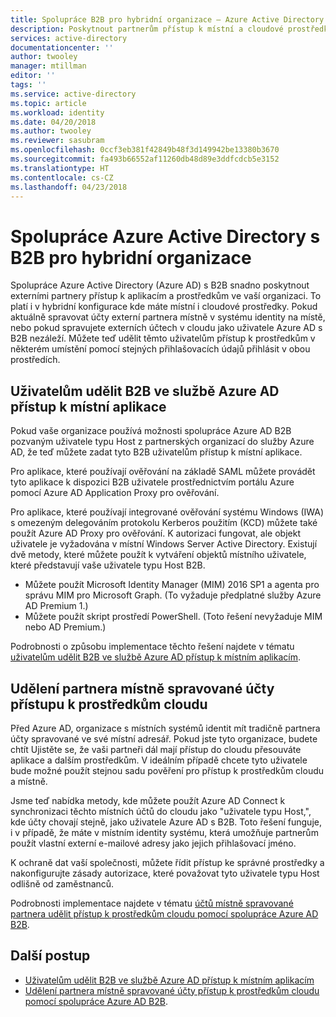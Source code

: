 ```yaml
---
title: Spolupráce B2B pro hybridní organizace – Azure Active Directory | Microsoft Docs
description: Poskytnout partnerům přístup k místní a cloudové prostředky s spolupráce Azure AD B2B.
services: active-directory
documentationcenter: ''
author: twooley
manager: mtillman
editor: ''
tags: ''
ms.service: active-directory
ms.topic: article
ms.workload: identity
ms.date: 04/20/2018
ms.author: twooley
ms.reviewer: sasubram
ms.openlocfilehash: 0ccf3eb381f42849b48f3d149942be13380b3670
ms.sourcegitcommit: fa493b66552af11260db48d89e3ddfcdcb5e3152
ms.translationtype: HT
ms.contentlocale: cs-CZ
ms.lasthandoff: 04/23/2018
---
```

# <a name="azure-active-directory-b2b-collaboration-for-hybrid-organizations"></a>Spolupráce Azure Active Directory s B2B pro hybridní organizace

Spolupráce Azure Active Directory (Azure AD) s B2B snadno poskytnout externími partnery přístup k aplikacím a prostředkům ve vaší organizaci. To platí i v hybridní konfigurace kde máte místní i cloudové prostředky. Pokud aktuálně spravovat účty externí partnera místně v systému identity na místě, nebo pokud spravujete externích účtech v cloudu jako uživatele Azure AD s B2B nezáleží. Můžete teď udělit těmto uživatelům přístup k prostředkům v některém umístění pomocí stejných přihlašovacích údajů přihlásit v obou prostředích.

## <a name="grant-b2b-users-in-azure-ad-access-to-your-on-premises-apps"></a>Uživatelům udělit B2B ve službě Azure AD přístup k místní aplikace

Pokud vaše organizace používá možnosti spolupráce Azure AD B2B pozvaným uživatele typu Host z partnerských organizací do služby Azure AD, že teď můžete zadat tyto B2B uživatelům přístup k místní aplikace.

Pro aplikace, které používají ověřování na základě SAML můžete provádět tyto aplikace k dispozici B2B uživatele prostřednictvím portálu Azure pomocí Azure AD Application Proxy pro ověřování.

Pro aplikace, které používají integrované ověřování systému Windows (IWA) s omezeným delegováním protokolu Kerberos použitím (KCD) můžete také použít Azure AD Proxy pro ověřování. K autorizaci fungovat, ale objekt uživatele je vyžadována v místní Windows Server Active Directory. Existují dvě metody, které můžete použít k vytváření objektů místního uživatele, které představují vaše uživatele typu Host B2B.

- Můžete použít Microsoft Identity Manager (MIM) 2016 SP1 a agenta pro správu MIM pro Microsoft Graph. (To vyžaduje předplatné služby Azure AD Premium 1.)
- Můžete použít skript prostředí PowerShell. (Toto řešení nevyžaduje MIM nebo AD Premium.)

Podrobnosti o způsobu implementace těchto řešení najdete v tématu [uživatelům udělit B2B ve službě Azure AD přístup k místním aplikacím](active-directory-b2b-hybrid-cloud-to-on-premises.md).

## <a name="grant-locally-managed-partner-accounts-access-to-cloud-resources"></a>Udělení partnera místně spravované účty přístupu k prostředkům cloudu

Před Azure AD, organizace s místních systémů identit mít tradičně partnera účty spravované ve své místní adresář. Pokud jste tyto organizace, budete chtít Ujistěte se, že vaši partneři dál mají přístup do cloudu přesouváte aplikace a dalším prostředkům. V ideálním případě chcete tyto uživatele bude možné použít stejnou sadu pověření pro přístup k prostředkům cloudu a místně. 

Jsme teď nabídka metody, kde můžete použít Azure AD Connect k synchronizaci těchto místních účtů do cloudu jako "uživatele typu Host,", kde účty chovají stejně, jako uživatele Azure AD s B2B. Toto řešení funguje, i v případě, že máte v místním identity systému, která umožňuje partnerům použít vlastní externí e-mailové adresy jako jejich přihlašovací jméno.

K ochraně dat vaší společnosti, můžete řídit přístup ke správné prostředky a nakonfigurujte zásady autorizace, které považovat tyto uživatele typu Host odlišně od zaměstnanců.

Podrobnosti implementace najdete v tématu [účtů místně spravované partnera udělit přístup k prostředkům cloudu pomocí spolupráce Azure AD B2B](active-directory-b2b-hybrid-on-premises-to-cloud.md).
 
## <a name="next-steps"></a>Další postup

- [Uživatelům udělit B2B ve službě Azure AD přístup k místním aplikacím](active-directory-b2b-hybrid-cloud-to-on-premises.md)
- [Udělení partnera místně spravované účty přístup k prostředkům cloudu pomocí spolupráce Azure AD B2B](active-directory-b2b-hybrid-on-premises-to-cloud.md).

